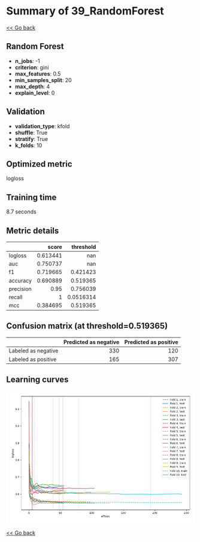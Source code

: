 # Summary of 39_RandomForest

[<< Go back](../README.md)


## Random Forest
- **n_jobs**: -1
- **criterion**: gini
- **max_features**: 0.5
- **min_samples_split**: 20
- **max_depth**: 4
- **explain_level**: 0

## Validation
 - **validation_type**: kfold
 - **shuffle**: True
 - **stratify**: True
 - **k_folds**: 10

## Optimized metric
logloss

## Training time

8.7 seconds

## Metric details
|           |    score |   threshold |
|:----------|---------:|------------:|
| logloss   | 0.613441 | nan         |
| auc       | 0.750737 | nan         |
| f1        | 0.719665 |   0.421423  |
| accuracy  | 0.690889 |   0.519365  |
| precision | 0.95     |   0.756039  |
| recall    | 1        |   0.0516314 |
| mcc       | 0.384695 |   0.519365  |


## Confusion matrix (at threshold=0.519365)
|                     |   Predicted as negative |   Predicted as positive |
|:--------------------|------------------------:|------------------------:|
| Labeled as negative |                     330 |                     120 |
| Labeled as positive |                     165 |                     307 |

## Learning curves
![Learning curves](learning_curves.png)

[<< Go back](../README.md)
